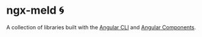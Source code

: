 # ngx-meld 🌀

A collection of libraries built with the [Angular CLI](https://github.com/angular/angular-cli) and [Angular Components](https://github.com/angular/components).
